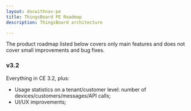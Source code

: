 ```yaml
---
layout: docwithnav-pe
title: ThingsBoard PE Roadmap
description: ThingsBoard architecture

---
```


The product roadmap listed below covers only main features and does not cover small improvements and bug fixes.         

### v3.2
 
Everything in CE 3.2, plus:

 * Usage statistics on a tenant/customer level: number of devices/customers/messages/API calls;
 * UI/UX improvements;

